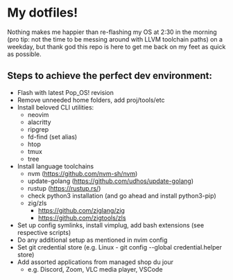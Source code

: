 # My dotfiles!

Nothing makes me happier than re-flashing my OS at 2:30 in the morning (pro tip:
not the time to be messing around with LLVM toolchain paths) on a
weekday, but thank god this repo is here to get me back on my feet as quick as
possible.

## Steps to achieve the perfect dev environment:
- Flash with latest Pop_OS! revision
- Remove unneeded home folders, add proj/tools/etc
- Install beloved CLI utilities:
    - neovim
    - alacritty
    - ripgrep
    - fd-find (set alias)
    - htop
    - tmux
    - tree
- Install language toolchains
    - nvm (https://github.com/nvm-sh/nvm)
    - update-golang (https://github.com/udhos/update-golang)
    - rustup (https://rustup.rs/)
    - check python3 installation (and go ahead and install python3-pip)
    - zig/zls
        - https://github.com/ziglang/zig
        - https://github.com/zigtools/zls
- Set up config symlinks, install vimplug, add bash extensions (see respective
scripts)
- Do any additional setup as mentioned in nvim config
- Set git credential store (e.g. Linux - git config --global credential.helper store)
- Add assorted applications from managed shop du jour
    - e.g. Discord, Zoom, VLC media player, VSCode
